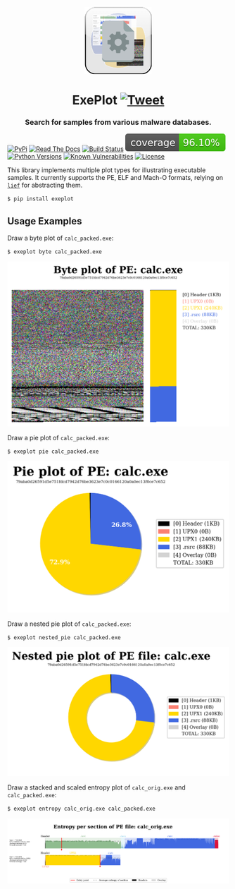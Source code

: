 <p align="center" id="top"><img src="https://github.com/packing-box/python-exeplot/raw/main/docs/pages/img/logo.png"></p>
<h1 align="center">ExePlot <a href="https://twitter.com/intent/tweet?text=ExePlot%20-%20Plot%20executable%20samples%20easy.%0D%0ALibrary%20for%20plotting%20executable%20samples%20supporting%20multiple%20formats.%0D%0Ahttps%3a%2f%2fgithub%2ecom%2fpacking-box%2fpython-exeplot%0D%0A&hashtags=python,programming,executable-samples,plot"><img src="https://img.shields.io/badge/Tweet--lightgrey?logo=twitter&style=social" alt="Tweet" height="20"/></a></h1>
<h3 align="center">Search for samples from various malware databases.</h3>

[![PyPi](https://img.shields.io/pypi/v/exeplot.svg)](https://pypi.python.org/pypi/exeplot/)
[![Read The Docs](https://readthedocs.org/projects/python-exeplot/badge/?version=latest)](https://python-exeplot.readthedocs.io/en/latest/?badge=latest)
[![Build Status](https://github.com/packing-box/python-exeplot/actions/workflows/python-package.yml/badge.svg)](https://github.com/packing-box/python-exeplot/actions/workflows/python-package.yml)
[![Coverage Status](https://raw.githubusercontent.com/packing-box/python-exeplot/main/docs/coverage.svg)](#)
[![Python Versions](https://img.shields.io/pypi/pyversions/exeplot.svg)](https://pypi.python.org/pypi/exeplot/)
[![Known Vulnerabilities](https://snyk.io/test/github/packing-box/python-exeplot/badge.svg?targetFile=requirements.txt)](https://snyk.io/test/github/packing-box/python-exeplot?targetFile=requirements.txt)
[![License](https://img.shields.io/pypi/l/exeplot.svg)](https://pypi.python.org/pypi/exeplot/)

This library implements multiple plot types for illustrating executable samples. It currently supports the PE, ELF and Mach-O formats, relying on [`lief`](https://github.com/lief-project/LIEF) for abstracting them.

```sh
$ pip install exeplot
```

## Usage Examples

Draw a byte plot of `calc_packed.exe`:

```sh
$ exeplot byte calc_packed.exe
```

![Byte plot of `calc_packed.exe`](https://github.com/packing-box/python-exeplot/blob/main/docs/pages/img/calc_packed_byte.png?raw=true)

Draw a pie plot of `calc_packed.exe`:

```sh
$ exeplot pie calc_packed.exe
```

![Pie plot of `calc_packed.exe`](https://github.com/packing-box/python-exeplot/blob/main/docs/pages/img/calc_packed_pie.png?raw=true)

Draw a nested pie plot of `calc_packed.exe`:

```sh
$ exeplot nested_pie calc_packed.exe
```

![Nested pie plot of `calc_packed.exe`](https://github.com/packing-box/python-exeplot/blob/main/docs/pages/img/calc_packed_nested_pie.png?raw=true)

Draw a stacked and scaled entropy plot of `calc_orig.exe` and `calc_packed.exe`:

```sh
$ exeplot entropy calc_orig.exe calc_packed.exe
```

![Entropy plot of `calc_orig.exe` and `calc_packed.exe`](https://github.com/packing-box/python-exeplot/blob/main/docs/pages/img/calc_orig_entropy.png?raw=true)


